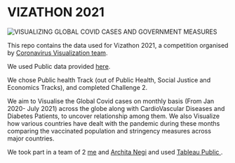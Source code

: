 # VIZATHON 2021

![VISUALIZING GLOBAL COVID CASES AND GOVERNMENT MEASURES](https://user-images.githubusercontent.com/65697330/127728641-99516d8e-1edd-4036-b83b-352c3ab9ef16.png)


This repo contains the data used for Vizathon 2021, a competition organised by [Coronavirus Visualization team](https://understandcovid.org/). 

We used Public data provided [here](https://github.com/owid/covid-19-data). 

We chose Public health Track (out of Public Health, Social Justice and Economics Tracks), and completed Challenge 2.

We aim to Visualise the Global Covid cases on monthly basis (From Jan 2020- July 2021) across the globe along with CardioVascular Diseases and Diabetes Patients, to uncover relationship among them. We also Visualize how various countries have dealt with the pandemic during these months comparing the vaccinated population and stringency measures across major countries.

We took part in a team of 2 [me](https://github.com/RaghuMadhavTiwari) and [Archita Negi](https://github.com/ArchitaN10) and used [Tableau Public ](https://public.tableau.com/en-us/s/).
